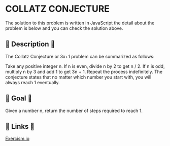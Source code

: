 # COLLATZ CONJECTURE

The solution to this problem is written in JavaScript the detail about the problem is below and you can check the solution above.

## 💬 Description 💬

The Collatz Conjecture or 3x+1 problem can be summarized as follows:

Take any positive integer n. If n is even, divide n by 2 to get n / 2. If n is odd, multiply n by 3 and add 1 to get 3n + 1. Repeat the process indefinitely. The conjecture states that no matter which number you start with, you will always reach 1 eventually.

## 🏁 Goal 🏁

Given a number n, return the number of steps required to reach 1.

## 🔗 Links 🔗

[Exercism.io](https://exercism.io/)
